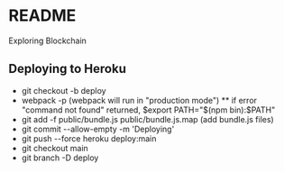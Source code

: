 # README #

Exploring Blockchain

## Deploying to Heroku ##
* git checkout -b deploy
* webpack -p (webpack will run in "production mode")
** if error "command not found" returned, $export PATH="$(npm bin):$PATH"
* git add -f public/bundle.js public/bundle.js.map (add bundle.js files)
* git commit --allow-empty -m 'Deploying' 
* git push --force heroku deploy:main 
* git checkout main
* git branch -D deploy
